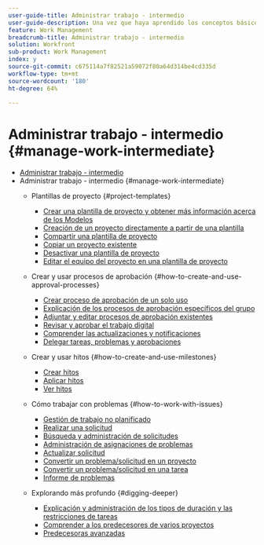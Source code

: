 ```yaml
---
user-guide-title: Administrar trabajo - intermedio
user-guide-description: Una vez que haya aprendido los conceptos básicos de la creación, planificación y administración de proyectos, hay algunas cosas más que debe saber para aprovechar al máximo Workfront.
feature: Work Management
breadcrumb-title: Administrar trabajo - intermedio
solution: Workfront
sub-product: Work Management
index: y
source-git-commit: c675114a7f82521a59072f80a64d314be4cd335d
workflow-type: tm+mt
source-wordcount: '180'
ht-degree: 64%

---
```



# Administrar trabajo - intermedio {#manage-work-intermediate}

+ [Administrar trabajo - intermedio](overview.md)
+ Administrar trabajo - intermedio {#manage-work-intermediate}
   + Plantillas de proyecto {#project-templates}
      + [Crear una plantilla de proyecto y obtener más información acerca de los Modelos](create-a-project-template.md)
      + [Creación de un proyecto directamente a partir de una plantilla](create-a-project-directly-from-a-template.md)
      + [Compartir una plantilla de proyecto](share-a-project-template.md)
      + [Copiar un proyecto existente](copy-an-existing-project.md)
      + [Desactivar una plantilla de proyecto](deactivate-a-project-template.md)
      + [Editar el equipo del proyecto en una plantilla de proyecto](edit-the-project-team-in-a-project-template.md)

   + Crear y usar procesos de aprobación {#how-to-create-and-use-approval-processes}
      + [Crear proceso de aprobación de un solo uso](create-a-single-use-approval-process.md)
      + [Explicación de los procesos de aprobación específicos del grupo](group-specific-approval-processes.md)
      + [Adjuntar y editar procesos de aprobación existentes](attach-and-edit-existing-approval-processes.md)
      + [Revisar y aprobar el trabajo digital](review-and-approve-digital-work.md)
      + [Comprender las actualizaciones y notificaciones](understand-updates-and-notifications.md)
      + [Delegar tareas, problemas y aprobaciones](delegate-approvals.md)

   + Crear y usar hitos {#how-to-create-and-use-milestones}
      + [Crear hitos](creating-milestones.md)
      + [Aplicar hitos](apply-milestones.md)
      + [Ver hitos](view-milestones.md)

   + Cómo trabajar con problemas {#how-to-work-with-issues}
      + [Gestión de trabajo no planificado](handle-unplanned-work.md)
      + [Realizar una solicitud](make-a-request.md)
      + [Búsqueda y administración de solicitudes](find-requests.md)
      + [Administración de asignaciones de problemas](manage-issue-assignments.md)
      + [Actualizar solicitud](update-a-request.md)
      + [Convertir un problema/solicitud en un proyecto](create-a-project-from-a-request.md)
      + [Convertir un problema/solicitud en una tarea](convert-issues-to-other-work-items.md)
      + [Informe de problemas](report-on-issues.md)

   + Explorando más profundo {#digging-deeper}
      + [Explicación y administración de los tipos de duración y las restricciones de tareas](understand-and-manage-duration-types-and-task-constraints.md)
      + [Comprender a los predecesores de varios proyectos](understand-cross-project-predecessors.md)
      + [Predecesoras avanzadas](advanced-predecessors.md)
